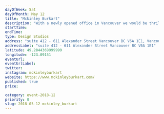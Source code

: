```yaml
---
dayOfWeek: Sat
dayOfMonth: May 12
title: "Mckinley Burkart"
description: "With a newly opened office in Vancouver we would be thrilled to host an open studio tour to showcase who we are and what we're up to... more details to follow!<br> "
startTime: 
endTime: 
type: Design Studios
address: "suite 412 - 611 Alexander Street Vancouver BC V6A 1E1, Vancouver, BC, Canada"
addressLabel: "suite 412 - 611 Alexander Street Vancouver BC V6A 1E1"
latitude: 49.2844369999999
longitude: -123.09151
eventUrl: 
eventUrlLabel: 
twitter: 
instagram: mckinleyburkart
website: https://www.mckinleyburkart.com/
published: true
price: 

category: event-2018-12
priority: 0
slug: 2018-05-12-mckinley_burkart
---
```

